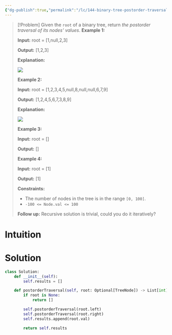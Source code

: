 ```yaml
---
{"dg-publish":true,"permalink":"/lc/144-binary-tree-postorder-traversal/","tags":["tree","dfs","binaryTree"]}
---
```


>[!Problem]
>Given the `root` of a binary tree, return _the postorder traversal of its nodes' values_.
> **Example 1:**
> 
> **Input:** root = [1,null,2,3]
> 
> **Output:** [1,2,3]
> 
> **Explanation:**
> 
> ![](https://assets.leetcode.com/uploads/2024/08/29/screenshot-2024-08-29-202743.png)
> 
> **Example 2:**
> 
> **Input:** root = [1,2,3,4,5,null,8,null,null,6,7,9]
> 
> **Output:** [1,2,4,5,6,7,3,8,9]
> 
> **Explanation:**
> 
> ![](https://assets.leetcode.com/uploads/2024/08/29/tree_2.png)
> 
> **Example 3:**
> 
> **Input:** root = []
> 
> **Output:** []
> 
> **Example 4:**
> 
> **Input:** root = [1]
> 
> **Output:** [1]
> 
> **Constraints:**
> 
> - The number of nodes in the tree is in the range `[0, 100]`.
> - `-100 <= Node.val <= 100`
> 
> **Follow up:** Recursive solution is trivial, could you do it iteratively?

# Intuition

# Solution
```python
class Solution:
    def __init__(self):
        self.results = []

    def postorderTraversal(self, root: Optional[TreeNode]) -> List[int]:
        if root is None:
            return []

        self.postorderTraversal(root.left)
        self.postorderTraversal(root.right)
        self.results.append(root.val)

        return self.results    
```